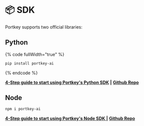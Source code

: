 # 📦 SDK

Portkey supports two official libraries:

## Python

{% code fullWidth="true" %}
```bash
pip install portkey-ai
```
{% endcode %}

[**4-Step guide to start using Portkey's Python SDK**](python.md) **|** [**Github Repo**](https://github.com/Portkey-AI/portkey-python-sdk)

## Node

```bash
npm i portkey-ai
```

[**4-Step guide to start using Portkey's Node SDK** ](node.md)**|** [**Github Repo**](https://github.com/Portkey-AI/portkey-node-sdk)
